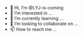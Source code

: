 - 👋 Hi, I’m @LYJ-is-coming
- 👀 I’m interested in ...
- 🌱 I’m currently learning ...
- 💞️ I’m looking to collaborate on ...
- 📫 How to reach me ...

<!---
LYJ-is-coming/LYJ-is-coming is a ✨ special ✨ repository because its `README.md` (this file) appears on your GitHub profile.
You can click the Preview link to take a look at your changes.
--->
